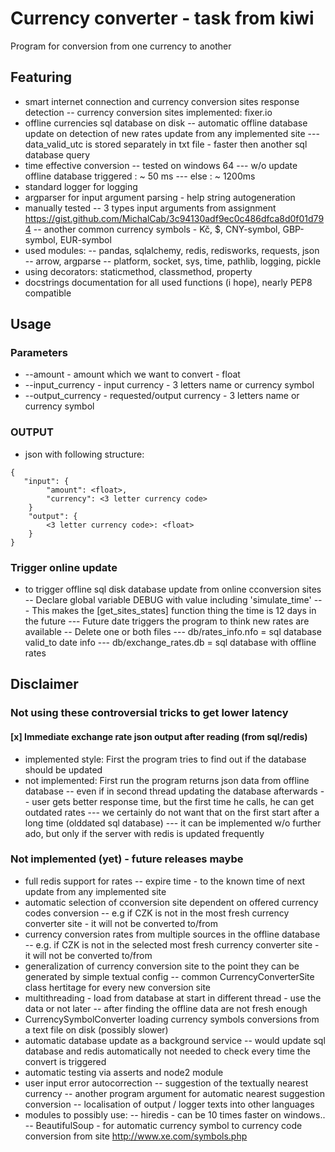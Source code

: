 # Currency converter - task from kiwi

Program for conversion from one currency to another

## Featuring
- smart internet connection and currency conversion sites response detection
-- currency conversion sites implemented: fixer.io
- offline currencies sql database on disk
-- automatic offline database update on detection of new rates update from any implemented site
--- data_valid_utc is stored separately in txt file - faster then another sql database query
- time effective conversion
-- tested on windows 64
--- w/o update offline database triggered : ~ 50 ms
--- else : ~ 1200ms
- standard logger for logging
- argparser for input argument parsing - help string autogeneration
- manually tested
-- 3 types input arguments from assignment <https://gist.github.com/MichalCab/3c94130adf9ec0c486dfca8d0f01d794>
-- another common currency symbols - Kč, $, CNY-symbol, GBP-symbol, EUR-symbol
- used modules:
-- pandas, sqlalchemy, redis, redisworks, requests, json
-- arrow, argparse
-- platform, socket, sys, time, pathlib, logging, pickle
- using decorators: staticmethod, classmethod, property
- docstrings documentation for all used functions (i hope), nearly PEP8 compatible

## Usage

### Parameters
- --amount - amount which we want to convert - float
- --input_currency - input currency - 3 letters name or currency symbol
- --output_currency - requested/output currency - 3 letters name or currency symbol


### OUTPUT
- json with following structure:
```
{
   "input": {
        "amount": <float>,
        "currency": <3 letter currency code>
    }
    "output": {
        <3 letter currency code>: <float>
    }
}
```

### Trigger online update
- to trigger offline sql disk database update from online cconversion sites
-- Declare global variable DEBUG with value including 'simulate_time'
--- This makes the [get_sites_states] function thing the time is 12 days in the future
--- Future date triggers the program to think new rates are available
-- Delete one or both files
--- db/rates_info.nfo = sql database valid_to date info
--- db/exchange_rates.db = sql database with offline rates

## Disclaimer
### Not using these controversial tricks to get lower latency
#### [x] Immediate exchange rate json output after reading (from sql/redis)
 - implemented style: First the program tries to find out if the database should be updated
 - not implemented: First run the program returns json data from offline database
  -- even if in second thread updating the database afterwards
  -- user gets better response time, but the first time he calls, he can get outdated rates
   --- we certainly do not want that on the first start after a long time (olddated sql database)
   --- it can be implemented w/o further ado, but only if the server with redis is updated frequently

### Not implemented (yet) - future releases maybe
- full redis support for rates
-- expire time - to the known time of next update from any implemented site
- automatic selection of cconversion site dependent on offered currency codes conversion
-- e.g if CZK is not in the most fresh currency converter site - it will not be converted to/from
- currency conversion rates from multiple sources in the offline database
-- e.g. if CZK is not in the selected most fresh currency converter site - it will not be converted to/from
- generalization of currency conversion site to the point they can be generated by simple textual config
-- common CurrencyConverterSite class hertitage for every new conversion site
- multithreading - load from database at start in different thread - use the data or not later
-- after finding the offline data are not fresh enough
- CurrencySymbolConverter loading currency symbols conversions from a text file on disk (possibly slower)
- automatic database update as a background service
-- would update sql database and redis automatically not needed to check every time the convert is triggered
- automatic testing via asserts and node2 module
- user input error autocorrection
-- suggestion of the textually nearest currency
-- another program argument for automatic nearest suggestion conversion
-- localisation of output / logger texts into other languages
- modules to possibly use:
-- hiredis - can be 10 times faster on windows..
-- BeautifulSoup - for automatic currency symbol to currency code conversion from site <http://www.xe.com/symbols.php>

